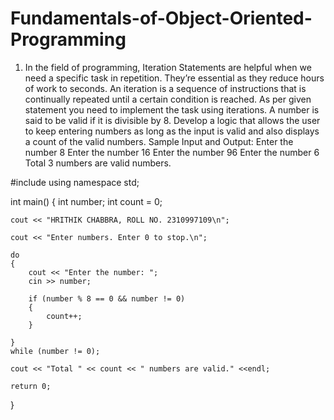 # Fundamentals-of-Object-Oriented-Programming
1.	In the field of programming, Iteration Statements are helpful when we need a specific task in repetition. They’re essential as they reduce hours of work to seconds. An iteration is a sequence of instructions that is continually repeated until a certain condition is reached. As per given statement you need to implement the task using iterations. 
A number is said to be valid if it is divisible by 8. Develop a logic that allows the user to keep entering numbers as long as the input is valid and also displays a count of the valid numbers. 
Sample Input and Output:
Enter the number
8
Enter the number
16
Enter the number
96
Enter the number
6
Total 3 numbers are valid numbers. 



#include <iostream>
using namespace std;

int main() 
{
    int number;
    int count = 0;
    
    cout << "HRITHIK CHABBRA, ROLL NO. 2310997109\n";

    cout << "Enter numbers. Enter 0 to stop.\n";

    do 
	{
        cout << "Enter the number: ";
        cin >> number;

        if (number % 8 == 0 && number != 0) 
		{
            count++;
        }

    } 
	while (number != 0);

    cout << "Total " << count << " numbers are valid." <<endl;

    return 0;
}
